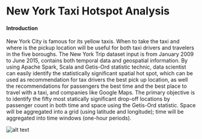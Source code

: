 # New York Taxi Hotspot Analysis
#### Introduction
New York City is famous for its yellow taxis. When to take the taxi and where is the pickup location will be useful for both taxi drivers and travelers in the five boroughs. The New York Trip dataset input is from January 2009 to June 2015, contains both temporal data and geospatial information. By using Apache Spark, Scala and Getis-Ord statistic technic, data scientist can easily identify the statistically significant spatial hot spot, which can be used as recommendation for tax drivers the best pick up location, as well the recommendations for passengers the best time and the best place to travel with a taxi, and companies like Google Maps. The primary objective is to identify the fifty most statically significant drop-off locations by passenger count in both time and space using the Getis-Ord statistic. Space will be aggregated into a grid (using latitude and longitude); time will be aggregated into time windows (one-hour periods).


![alt text](http://sigspatial2016.sigspatial.org/giscup2016/gfx/image013.jpg "title")


